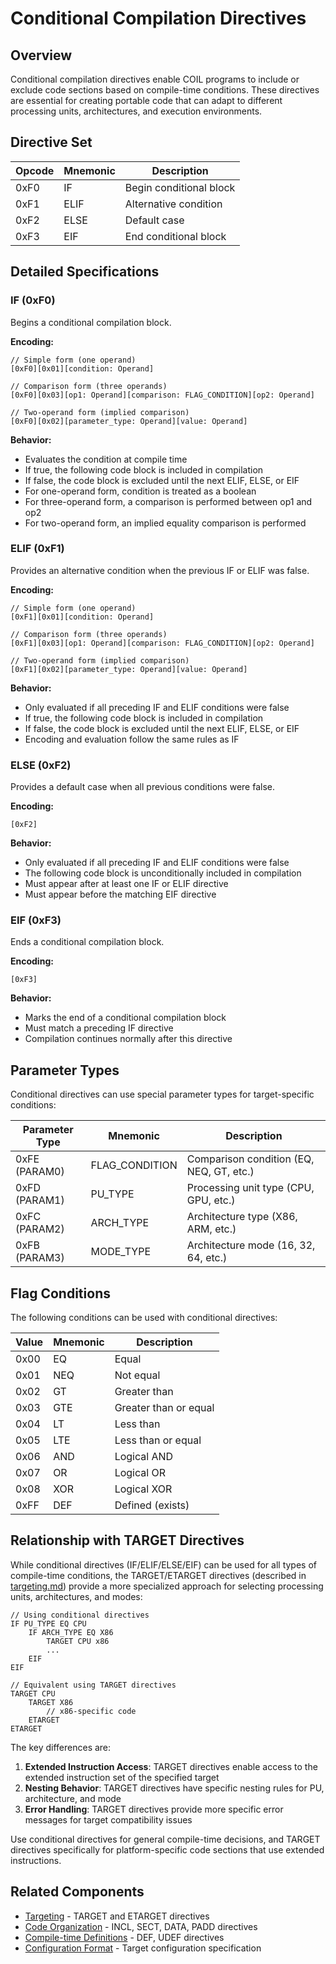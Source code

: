 # Conditional Compilation Directives

## Overview

Conditional compilation directives enable COIL programs to include or exclude code sections based on compile-time conditions. These directives are essential for creating portable code that can adapt to different processing units, architectures, and execution environments.

## Directive Set

| Opcode | Mnemonic | Description |
|--------|----------|-------------|
| 0xF0   | IF       | Begin conditional block |
| 0xF1   | ELIF     | Alternative condition |
| 0xF2   | ELSE     | Default case |
| 0xF3   | EIF      | End conditional block |

## Detailed Specifications

### IF (0xF0)

Begins a conditional compilation block.

**Encoding:**
```
// Simple form (one operand)
[0xF0][0x01][condition: Operand]

// Comparison form (three operands)
[0xF0][0x03][op1: Operand][comparison: FLAG_CONDITION][op2: Operand]

// Two-operand form (implied comparison)
[0xF0][0x02][parameter_type: Operand][value: Operand]
```

**Behavior:**
- Evaluates the condition at compile time
- If true, the following code block is included in compilation
- If false, the code block is excluded until the next ELIF, ELSE, or EIF
- For one-operand form, condition is treated as a boolean
- For three-operand form, a comparison is performed between op1 and op2
- For two-operand form, an implied equality comparison is performed

### ELIF (0xF1)

Provides an alternative condition when the previous IF or ELIF was false.

**Encoding:**
```
// Simple form (one operand)
[0xF1][0x01][condition: Operand]

// Comparison form (three operands)
[0xF1][0x03][op1: Operand][comparison: FLAG_CONDITION][op2: Operand]

// Two-operand form (implied comparison)
[0xF1][0x02][parameter_type: Operand][value: Operand]
```

**Behavior:**
- Only evaluated if all preceding IF and ELIF conditions were false
- If true, the following code block is included in compilation
- If false, the code block is excluded until the next ELIF, ELSE, or EIF
- Encoding and evaluation follow the same rules as IF

### ELSE (0xF2)

Provides a default case when all previous conditions were false.

**Encoding:**
```
[0xF2]
```

**Behavior:**
- Only evaluated if all preceding IF and ELIF conditions were false
- The following code block is unconditionally included in compilation
- Must appear after at least one IF or ELIF directive
- Must appear before the matching EIF directive

### EIF (0xF3)

Ends a conditional compilation block.

**Encoding:**
```
[0xF3]
```

**Behavior:**
- Marks the end of a conditional compilation block
- Must match a preceding IF directive
- Compilation continues normally after this directive

## Parameter Types

Conditional directives can use special parameter types for target-specific conditions:

| Parameter Type | Mnemonic | Description |
|----------------|----------|-------------|
| 0xFE (PARAM0)  | FLAG_CONDITION | Comparison condition (EQ, NEQ, GT, etc.) |
| 0xFD (PARAM1)  | PU_TYPE       | Processing unit type (CPU, GPU, etc.) |
| 0xFC (PARAM2)  | ARCH_TYPE     | Architecture type (X86, ARM, etc.) |
| 0xFB (PARAM3)  | MODE_TYPE     | Architecture mode (16, 32, 64, etc.) |

## Flag Conditions

The following conditions can be used with conditional directives:

| Value | Mnemonic | Description |
|-------|----------|-------------|
| 0x00  | EQ       | Equal |
| 0x01  | NEQ      | Not equal |
| 0x02  | GT       | Greater than |
| 0x03  | GTE      | Greater than or equal |
| 0x04  | LT       | Less than |
| 0x05  | LTE      | Less than or equal |
| 0x06  | AND      | Logical AND |
| 0x07  | OR       | Logical OR |
| 0x08  | XOR      | Logical XOR |
| 0xFF  | DEF      | Defined (exists) |

## Relationship with TARGET Directives

While conditional directives (IF/ELIF/ELSE/EIF) can be used for all types of compile-time conditions, the TARGET/ETARGET directives (described in [targeting.md](./targeting.md)) provide a more specialized approach for selecting processing units, architectures, and modes:

```
// Using conditional directives
IF PU_TYPE EQ CPU
    IF ARCH_TYPE EQ X86
        TARGET CPU x86
        ...
    EIF
EIF

// Equivalent using TARGET directives
TARGET CPU
    TARGET X86
        // x86-specific code
    ETARGET
ETARGET
```

The key differences are:

1. **Extended Instruction Access**: TARGET directives enable access to the extended instruction set of the specified target
2. **Nesting Behavior**: TARGET directives have specific nesting rules for PU, architecture, and mode
3. **Error Handling**: TARGET directives provide more specific error messages for target compatibility issues

Use conditional directives for general compile-time decisions, and TARGET directives specifically for platform-specific code sections that use extended instructions.

## Related Components

- [Targeting](./targeting.md) - TARGET and ETARGET directives
- [Code Organization](./code-organization.md) - INCL, SECT, DATA, PADD directives
- [Compile-time Definitions](./compile-time-definitions.md) - DEF, UDEF directives
- [Configuration Format](../core/config-format.md) - Target configuration specification